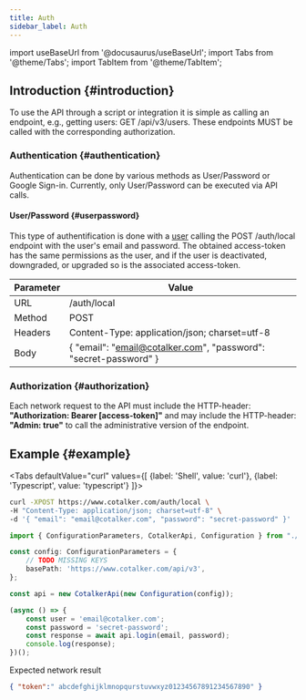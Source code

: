 ```yaml
---
title: Auth
sidebar_label: Auth
---
```


import useBaseUrl from '@docusaurus/useBaseUrl'; 
import Tabs from '@theme/Tabs';
import TabItem from '@theme/TabItem';

## Introduction {#introduction}

To use the API through a script or integration it is simple as calling an endpoint, e.g., getting users: GET /api/v3/users. These endpoints MUST be called with the corresponding authorization. 

### Authentication {#authentication}

Authentication can be done by various methods as User/Password or Google Sign-in. Currently, only User/Password can be executed via API calls.

#### User/Password {#userpassword}
 
This type of authentification is done with a [user](/docs/documentation/api/users/users) calling the POST /auth/local endpoint with the user's email and password. The obtained access-token has the same permissions as the user, and if the user is deactivated, downgraded, or upgraded so is the associated access-token. 

|   Parameter    |  Value | 
|-----------|-----------------|
| URL       | /auth/local     | 
| Method    | POST            |
| Headers   | Content-Type: application/json; charset=utf-8   |
| Body      | { "email": "email@cotalker.com", "password": "secret-password" }  |

### Authorization {#authorization}

Each network request to the API must include the HTTP-header: __"Authorization: Bearer \[access-token]"__  and may include the HTTP-header: __"Admin: true"__ to call the administrative version of the endpoint.

## Example {#example}

<Tabs defaultValue="curl" values={[ {label: 'Shell', value: 'curl'}, {label: 'Typescript', value: 'typescript'} ]}>
<TabItem value="curl">

```bash
curl -XPOST https://www.cotalker.com/auth/local \
-H "Content-Type: application/json; charset=utf-8" \
-d '{ "email": "email@cotalker.com", "password": "secret-password" }'
``` 

</TabItem>
<TabItem value="typescript">

```typescript
import { ConfigurationParameters, CotalkerApi, Configuration } from "./index";

const config: ConfigurationParameters = {
    // TODO MISSING KEYS
    basePath: 'https://www.cotalker.com/api/v3',
};

const api = new CotalkerApi(new Configuration(config));

(async () => {
    const user = 'email@cotalker.com';
    const password = 'secret-password';
    const response = await api.login(email, password);
    console.log(response);
})();
``` 

</TabItem>
</Tabs>

Expected network result 
```json
{ "token":" abcdefghijklmnopqurstuvwxyz01234567891234567890" }
```
